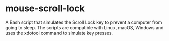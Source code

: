 # mouse-scroll-lock
A Bash script that simulates the Scroll Lock key to prevent a computer from going to sleep. The scripts are compatible with Linux, macOS, Windows and uses the xdotool command to simulate key presses.
